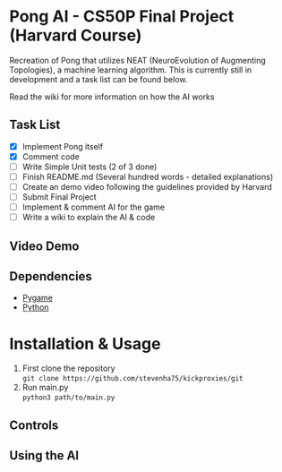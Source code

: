 # Pong AI - CS50P Final Project (Harvard Course)
 Recreation of Pong that utilizes NEAT (NeuroEvolution of Augmenting Topologies), a machine learning algorithm. This is currently still in development and a task list can be found below.

 Read the wiki for more information on how the AI works

## Task List
 - [x] Implement Pong itself
 - [x] Comment code 
 - [ ] Write Simple Unit tests (2 of 3 done)
 - [ ] Finish README.md (Several hundred words - detailed explanations)
 - [ ] Create an demo video following the guidelines provided by Harvard
 - [ ] Submit Final Project
 - [ ] Implement & comment AI for the game
 - [ ] Write a wiki to explain the AI & code

 ## Video Demo

 ## Dependencies
 - [Pygame](https://www.pygame.org/wiki/GettingStarted)
 - [Python](https://www.python.org/downloads/)

 # Installation & Usage
 1. First clone the repository\
 ```git clone https://github.com/stevenha75/kickproxies/git```
 2. Run main.py\
 ```python3 path/to/main.py```

 ## Controls

 ## Using the AI

